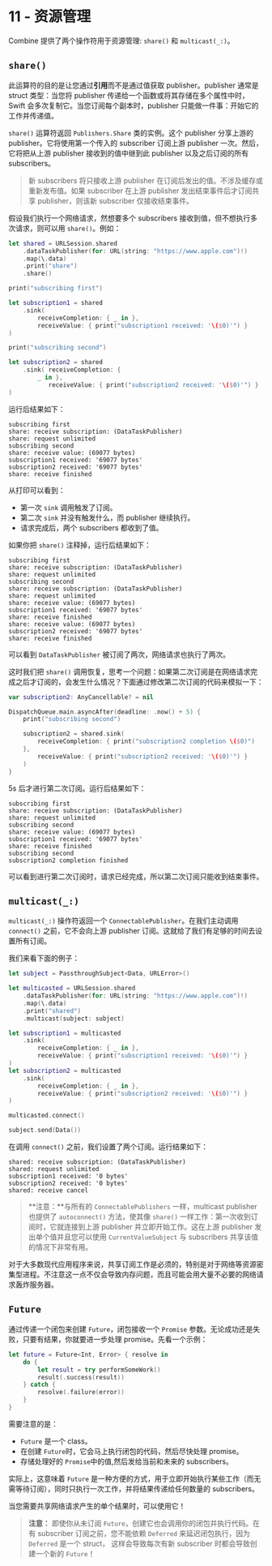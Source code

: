 # 11 - 资源管理

Combine 提供了两个操作符用于资源管理: `share()` 和 `multicast(_:)`。

## `share()`

此运算符的目的是让您通过**引用**而不是通过值获取 publisher。publisher 通常是 struct 类型：当您将 publisher 传递给一个函数或将其存储在多个属性中时，Swift 会多次复制它。当您订阅每个副本时，publisher 只能做一件事：开始它的工作并传递值。

`share()` 运算符返回 `Publishers.Share` 类的实例。这个 publisher 分享上游的 publisher。它将使用第一个传入的 subscriber 订阅上游 publisher 一次。然后，它将把从上游 publisher 接收到的值中继到此 publisher 以及之后订阅的所有 subscribers。

> 新 subscribers 将只接收上游 publisher 在订阅后发出的值。不涉及缓存或重新发布值。如果 subscriber 在上游 publisher 发出结束事件后才订阅共享 publisher，则该新 subscriber 仅接收结束事件。

假设我们执行一个网络请求，然想要多个 subscribers 接收到值，但不想执行多次请求，则可以用 `share()`。例如：

```swift
let shared = URLSession.shared
    .dataTaskPublisher(for: URL(string: "https://www.apple.com")!)
    .map(\.data)
    .print("share")
    .share()

print("subscribing first")

let subscription1 = shared
    .sink(
        receiveCompletion: { _ in },
        receiveValue: { print("subscription1 received: '\($0)'") }
)

print("subscribing second")

let subscription2 = shared
    .sink( receiveCompletion: {
        _ in },
           receiveValue: { print("subscription2 received: '\($0)'") }
)
```

运行后结果如下：

```
subscribing first
share: receive subscription: (DataTaskPublisher)
share: request unlimited
subscribing second
share: receive value: (69077 bytes)
subscription1 received: '69077 bytes'
subscription2 received: '69077 bytes'
share: receive finished
```

从打印可以看到：

- 第一次 `sink` 调用触发了订阅。
- 第二次 `sink` 并没有触发什么，而 publisher 继续执行。
- 请求完成后，两个 subscribers 都收到了值。

如果你把 `share()` 注释掉，运行后结果如下：

```
subscribing first
share: receive subscription: (DataTaskPublisher)
share: request unlimited
subscribing second
share: receive subscription: (DataTaskPublisher)
share: request unlimited
share: receive value: (69077 bytes)
subscription1 received: '69077 bytes'
share: receive finished
share: receive value: (69077 bytes)
subscription2 received: '69077 bytes'
share: receive finished
```

可以看到 `DataTaskPublisher` 被订阅了两次，网络请求也执行了两次。

这时我们把 `share()` 调用恢复，思考一个问题：如果第二次订阅是在网络请求完成之后才订阅的，会发生什么情况？下面通过修改第二次订阅的代码来模拟一下：

```swift
var subscription2: AnyCancellable? = nil

DispatchQueue.main.asyncAfter(deadline: .now() + 5) {
    print("subscribing second")

    subscription2 = shared.sink(
        receiveCompletion: { print("subscription2 completion \($0)")
    },
        receiveValue: { print("subscription2 received: '\($0)'") }
    )
}
```

5s 后才进行第二次订阅。运行后结果如下：

```
subscribing first
share: receive subscription: (DataTaskPublisher)
share: request unlimited
subscribing second
share: receive value: (69077 bytes)
subscription1 received: '69077 bytes'
share: receive finished
subscribing second
subscription2 completion finished
```

可以看到进行第二次订阅时，请求已经完成，所以第二次订阅只能收到结束事件。

## `multicast(_:)`

`multicast(_:)` 操作符返回一个 `ConnectablePublisher`。在我们主动调用 `connect()` 之前，它不会向上游 publisher 订阅。这就给了我们有足够的时间去设置所有订阅。

我们来看下面的例子：

```swift
let subject = PassthroughSubject<Data, URLError>()

let multicasted = URLSession.shared
    .dataTaskPublisher(for: URL(string: "https://www.apple.com")!)
    .map(\.data)
    .print("shared")
    .multicast(subject: subject)

let subscription1 = multicasted
    .sink(
        receiveCompletion: { _ in },
        receiveValue: { print("subscription1 received: '\($0)'") }
)
let subscription2 = multicasted
    .sink(
        receiveCompletion: { _ in },
        receiveValue: { print("subscription2 received: '\($0)'") }
)

multicasted.connect()

subject.send(Data())
```

在调用 `connect()` 之前，我们设置了两个订阅。运行结果如下：

```
shared: receive subscription: (DataTaskPublisher)
shared: request unlimited
subscription1 received: '0 bytes'
subscription2 received: '0 bytes'
shared: receive cancel
```

> **注意：**与所有的 `ConnectablePublishers` 一样，multicast publisher 也提供了 `autoconnect()` 方法，使其像 `share()` 一样工作：第一次收到订阅时，它就连接到上游 publisher 并立即开始工作。这在上游 publisher 发出单个值并且您可以使用 `CurrentValueSubject` 与 subscribers 共享该值的情况下非常有用。

对于大多数现代应用程序来说，共享订阅工作是必须的，特别是对于网络等资源密集型进程。不注意这一点不仅会导致内存问题，而且可能会用大量不必要的网络请求轰炸服务器。

## `Future`

通过传递一个闭包来创建 `Future`，闭包接收一个 `Promise` 参数。无论成功还是失败，只要有结果，你就要进一步处理 promise。先看一个示例：

```swift
let future = Future<Int, Error> { resolve in
    do {
        let result = try performSomeWork()
        result(.success(result))
    } catch {
        resolve(.failure(error))
    }
}
```

需要注意的是：

- `Future` 是一个 class。
- 在创建 `Future`时，它会马上执行闭包的代码，然后尽快处理 promise。
- 存储处理好的 `Promise`中的值,然后发给当前和未来的 subscribers。

实际上，这意味着 `Future` 是一种方便的方式，用于立即开始执行某些工作（而无需等待订阅），同时只执行一次工作，并将结果传递给任何数量的 subscribers。

当您需要共享网络请求产生的单个结果时，可以使用它！

> **注意：** 即使你从未订阅 `Future`，创建它也会调用你的闭包并执行代码。在有 subscriber 订阅之前，您不能依赖 `Deferred` 来延迟闭包执行，因为 `Deferred` 是一个 struct， 这样会导致每次有新 subscriber 时都会导致创建一个新的 `Future`！
